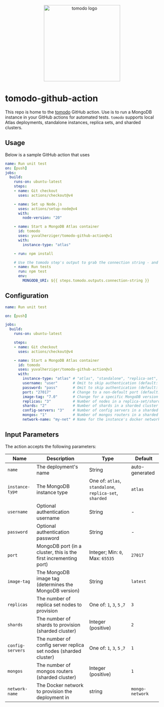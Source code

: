 <div align="center">
  <img height="250px" src="https://github.com/yuvalherziger/tomodo/raw/main/tomodo-nopg.png" alt="tomodo logo"></img>
</div>

# tomodo-github-action

This repo is home to the [tomodo](https://tomodo.dev) GitHub action.  Use is to run a MongoDB
instance in your GitHub actions for automated tests.  `tomodo` supports local Atlas deployments, standalone instances,
replica sets, and sharded clusters.

## Usage

Below is a sample GitHub action that uses

```yaml
name: Run unit test
on: [push]
jobs:
  build:
    runs-on: ubuntu-latest
    steps:
    - name: Git checkout
      uses: actions/checkout@v4

    - name: Set up Node.js
      uses: actions/setup-node@v4
      with:
        node-version: "20"

    - name: Start a MongoDB Atlas container
      id: tomodo
      uses: yuvalherziger/tomodo-github-action@v1
      with:
        instance-type: "atlas"

    - run: npm install

    # Use the tomodo step's output to grab the connection string - and you're done!
    - name: Run tests
      run: npm test
      env:
        MONGODB_URI: ${{ steps.tomodo.outputs.connection-string }}
```

## Configuration

```yaml
name: Run unit test

on: [push]

jobs:
  build:
    runs-on: ubuntu-latest

    steps:
    - name: Git checkout
      uses: actions/checkout@v4

    - name: Start a MongoDB Atlas container
      id: tomodo
      uses: yuvalherziger/tomodo-github-action@v1
      with:
        instance-type: "atlas" # "atlas", "standalone", "replica-set", "sharded" (default: "atlas")
        username: "user"       # Omit to skip authentication (default: "")
        password: "pass"       # Omit to skip authentication (default: "")
        port: "27017"          # Change to a non-default port (default: "27017")
        image-tag: "7.0"       # Change for a specific MongoDB version (default: "latest")
        replicas: "3"          # Number of nodes in a replica-set/shard (default: "3")
        shards: "2"            # Number of shards in a sharded cluster (default: "2")
        config-servers: "3"    # Number of config servers in a sharded cluster (default: "1")
        mongos: "1"            # Number of mongos routers in a sharded cluster (default: "1")
        network-name: "my-net" # Name for the instance's docker network (default: "mongo-network")
```

## Input Parameters

The action accepts the following parameters:

| Name             | Description                                                      | Type                                                    | Default         |
|------------------|------------------------------------------------------------------|---------------------------------------------------------|-----------------|
| `name`           | The deployment's name                                            | String                                                  | auto-generated  |
| `instance-type`  | The MongoDB instance type                                        | One of: `atlas`, `standalone`, `replica-set`, `sharded` | `atlas`         |
| `username`       | Optional authentication username                                 | String                                                  | -               |
| `password`       | Optional authentication password                                 | String                                                  | -               |
| `port`           | MongoDB port (in a cluster, this is the first incrementing port) | Integer; Min: `0`, Max: `65535`                         | `27017`         |
| `image-tag`      | The MongoDB image tag (determines the MongoDB version)           | String                                                  | `latest`        |
| `replicas`       | The number of replica set nodes to provision                     | One of: `1`, `3`, `5` ,`7`                              | `3`             |
| `shards`         | The number of shards to provision (sharded cluster)              | Integer (positive)                                      | `2`             |
| `config-servers` | The number of config server replica set nodes (sharded cluster)  | One of: `1`, `3`, `5` ,`7`                              | `1`             |
| `mongos`         | The number of mongos routers (sharded cluster)                   | Integer (positive)                                      | `1`             |
| `network-name`   | The Docker network to provision the deployment in                | string                                                  | `mongo-network` |
